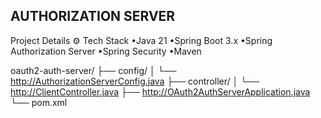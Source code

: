 ## AUTHORIZATION SERVER 

Project Details 
⚙ Tech Stack
•Java 21
•Spring Boot 3.x
•Spring Authorization Server
•Spring Security
•Maven

oauth2-auth-server/
├── config/
│   └── http://AuthorizationServerConfig.java
├── controller/
│   └── http://ClientController.java
├── http://OAuth2AuthServerApplication.java
└── pom.xml
